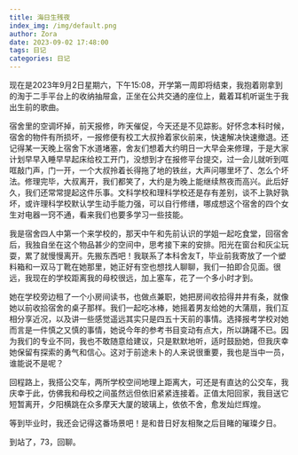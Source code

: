 ```yaml
---
title: 海日生残夜
index_img: /img/default.png
author: Zora
date: 2023-09-02 17:48:00
tags: 日记
categories: 日记
---
```



现在是2023年9月2日星期六，下午15:08，开学第一周即将结束，我抱着刚拿到的淘于二手平台上的收纳抽屉盒，正坐在公共交通的座位上，戴着耳机听诞生于我出生前的歌曲。

宿舍里的空调坏掉，前天报修，昨天催促，今天还是不见踪影。好怀念本科时候，宿舍的物件有所损坏，一报修便有校工大叔拎着家伙前来，快速解决快速撤退。还记得某一天晚上宿舍下水道堵塞，舍友们想着大约明日一大早会来修理，于是大家计划早早入睡早早起床给校工开门，没想到才在报修平台提交，过一会儿就听到哐哐敲门声，门一开，一个大叔拎着长得拖了地的铁丝，大声问哪里坏了、怎么个坏法。修理完毕，大叔离开，我们都笑了，大约是为晚上能继续熬夜而高兴。此后好久，我们还常常提起这件乐事。文科学校和理科学校还是存有差别，谈不上孰好孰坏，或许理科学校默认学生动手能力强，可以自行修缮，哪成想这个宿舍的四个女生对电器一窍不通，看来我们也要多学习一些技能。

我是宿舍四人中第一个来学校的，那天中午和先前认识的学姐一起吃食堂，回宿舍后，我独自坐在这个物品甚少的空间中，思考接下来的安排。阳光在窗台和灰尘玩耍，累了就慢慢离开。先搬东西吧！我联系了本科舍友T，毕业前我寄放了一个塑料箱和一双马丁靴在她那里，她正好有空也想找人聊聊，我们一拍即合见面。很远，我现在的学校距离我的母校很远，加上塞车，花了一个多小时才到。

她在学校旁边租了一个小房间读书，也做点兼职，她把房间收拾得井井有条，就像她以前收拾宿舍的桌子那样。我们一起吃冰棒，她摇着男友给她的大蒲扇，我们互相分享近况，以及讲一些感觉遥远其实只是四五十天前的事情。选择报考学校对她而言是一件慎之又慎的事情，她说今年的参考书目变动有点大，所以踌躇不已。因为我们的专业不同，我也不敢随意给建议，只是默默地听，适时鼓励她，但我庆幸她保留有探索的勇气和信心。这对于前途未卜的人来说很重要，我也是当中一员，谁能说不是呢？

回程路上，我搭公交车，两所学校空间地理上距离大，可还是有直达的公交车，我庆幸于此，仿佛我和母校之间虽然远但依旧紧紧连接着。正值太阳回家，我目送它短暂离开，夕阳横跳在众多摩天大厦的玻璃上，依依不舍，愈发灿烂辉煌。

等到毕业时，我还会记得这番场景吧！是和昔日好友相聚之后目睹的璀璨夕日。

到站了，73，回聊。
